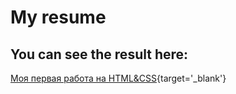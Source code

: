 # My resume

## You can see the result here:

[Моя первая работа на HTML&CSS](https://nettleleaf.github.io/resume/){target='_blank'}
